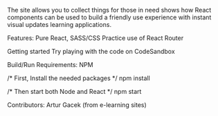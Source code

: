 The site allows you to collect things for those in need shows how React
components can be used to build a friendly use
experience with instant visual updates learning applications.

Features:
Pure React, SASS/CSS 
Practice use of React Router

Getting started
Try playing with the code on CodeSandbox

Build/Run
Requirements:
NPM

/* First, Install the needed packages */
npm install

/* Then start both Node and React */
npm start

Contributors:
Artur Gacek (from e-learning sites)
